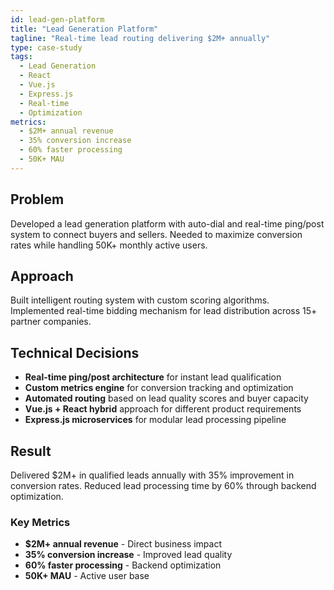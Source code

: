 ```yaml
---
id: lead-gen-platform
title: "Lead Generation Platform"
tagline: "Real-time lead routing delivering $2M+ annually"
type: case-study
tags:
  - Lead Generation
  - React
  - Vue.js
  - Express.js
  - Real-time
  - Optimization
metrics:
  - $2M+ annual revenue
  - 35% conversion increase
  - 60% faster processing
  - 50K+ MAU
---
```


## Problem

Developed a lead generation platform with auto-dial and real-time ping/post system to connect buyers and sellers. Needed to maximize conversion rates while handling 50K+ monthly active users.

## Approach

Built intelligent routing system with custom scoring algorithms. Implemented real-time bidding mechanism for lead distribution across 15+ partner companies.

## Technical Decisions

- **Real-time ping/post architecture** for instant lead qualification
- **Custom metrics engine** for conversion tracking and optimization
- **Automated routing** based on lead quality scores and buyer capacity
- **Vue.js + React hybrid** approach for different product requirements
- **Express.js microservices** for modular lead processing pipeline

## Result

Delivered $2M+ in qualified leads annually with 35% improvement in conversion rates. Reduced lead processing time by 60% through backend optimization.

### Key Metrics

- **$2M+ annual revenue** - Direct business impact
- **35% conversion increase** - Improved lead quality
- **60% faster processing** - Backend optimization
- **50K+ MAU** - Active user base
